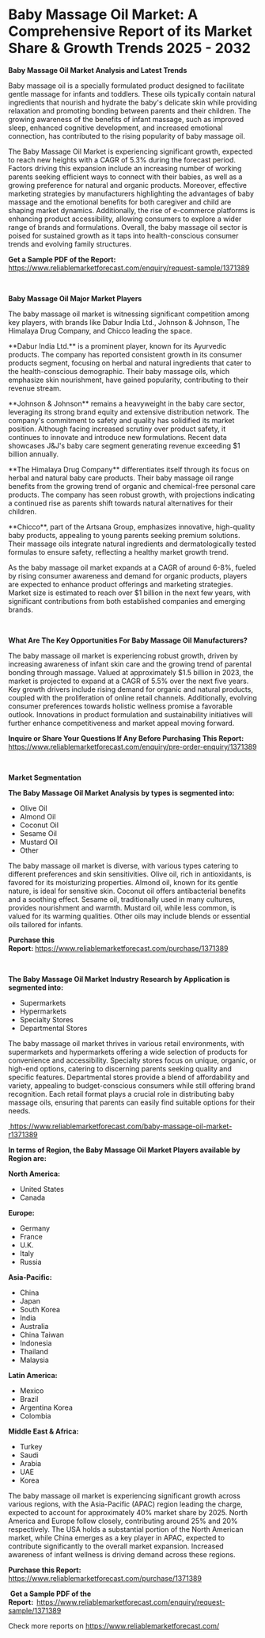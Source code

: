 <p><h1>Baby Massage Oil Market: A Comprehensive Report of its Market Share & Growth Trends 2025 - 2032</h1></p><p><strong>Baby Massage Oil Market Analysis and Latest Trends</strong></p>
<p><p>Baby massage oil is a specially formulated product designed to facilitate gentle massage for infants and toddlers. These oils typically contain natural ingredients that nourish and hydrate the baby's delicate skin while providing relaxation and promoting bonding between parents and their children. The growing awareness of the benefits of infant massage, such as improved sleep, enhanced cognitive development, and increased emotional connection, has contributed to the rising popularity of baby massage oil.</p><p>The Baby Massage Oil Market is experiencing significant growth, expected to reach new heights with a CAGR of 5.3% during the forecast period. Factors driving this expansion include an increasing number of working parents seeking efficient ways to connect with their babies, as well as a growing preference for natural and organic products. Moreover, effective marketing strategies by manufacturers highlighting the advantages of baby massage and the emotional benefits for both caregiver and child are shaping market dynamics. Additionally, the rise of e-commerce platforms is enhancing product accessibility, allowing consumers to explore a wider range of brands and formulations. Overall, the baby massage oil sector is poised for sustained growth as it taps into health-conscious consumer trends and evolving family structures.</p></p>
<p><strong>Get a Sample PDF of the Report:&nbsp;</strong> <a href="https://www.reliablemarketforecast.com/enquiry/request-sample/1371389?utm_campaign=2890&utm_medium=2&utm_source=Github&utm_content=ia&utm_term=22032025&utm_id=baby-massage-oil">https://www.reliablemarketforecast.com/enquiry/request-sample/1371389</a></p>
<p>&nbsp;</p>
<p><strong>Baby Massage Oil Major Market Players</strong></p>
<p><p>The baby massage oil market is witnessing significant competition among key players, with brands like Dabur India Ltd., Johnson & Johnson, The Himalaya Drug Company, and Chicco leading the space. </p><p>**Dabur India Ltd.** is a prominent player, known for its Ayurvedic products. The company has reported consistent growth in its consumer products segment, focusing on herbal and natural ingredients that cater to the health-conscious demographic. Their baby massage oils, which emphasize skin nourishment, have gained popularity, contributing to their revenue stream.</p><p>**Johnson & Johnson** remains a heavyweight in the baby care sector, leveraging its strong brand equity and extensive distribution network. The company's commitment to safety and quality has solidified its market position. Although facing increased scrutiny over product safety, it continues to innovate and introduce new formulations. Recent data showcases J&J's baby care segment generating revenue exceeding $1 billion annually.</p><p>**The Himalaya Drug Company** differentiates itself through its focus on herbal and natural baby care products. Their baby massage oil range benefits from the growing trend of organic and chemical-free personal care products. The company has seen robust growth, with projections indicating a continued rise as parents shift towards natural alternatives for their children.</p><p>**Chicco**, part of the Artsana Group, emphasizes innovative, high-quality baby products, appealing to young parents seeking premium solutions. Their massage oils integrate natural ingredients and dermatologically tested formulas to ensure safety, reflecting a healthy market growth trend.</p><p>As the baby massage oil market expands at a CAGR of around 6-8%, fueled by rising consumer awareness and demand for organic products, players are expected to enhance product offerings and marketing strategies. Market size is estimated to reach over $1 billion in the next few years, with significant contributions from both established companies and emerging brands.</p></p>
<p>&nbsp;</p>
<p><strong>What Are The Key Opportunities For Baby Massage Oil Manufacturers?</strong></p>
<p><p>The baby massage oil market is experiencing robust growth, driven by increasing awareness of infant skin care and the growing trend of parental bonding through massage. Valued at approximately $1.5 billion in 2023, the market is projected to expand at a CAGR of 5.5% over the next five years. Key growth drivers include rising demand for organic and natural products, coupled with the proliferation of online retail channels. Additionally, evolving consumer preferences towards holistic wellness promise a favorable outlook. Innovations in product formulation and sustainability initiatives will further enhance competitiveness and market appeal moving forward.</p></p>
<p><strong>Inquire or Share Your Questions If Any Before Purchasing This Report:</strong> <a href="https://www.reliablemarketforecast.com/enquiry/pre-order-enquiry/1371389?utm_campaign=2890&utm_medium=2&utm_source=Github&utm_content=ia&utm_term=22032025&utm_id=baby-massage-oil">https://www.reliablemarketforecast.com/enquiry/pre-order-enquiry/1371389</a></p>
<p>&nbsp;</p>
<p><strong>Market Segmentation</strong></p>
<p><strong>The Baby Massage Oil Market Analysis by types is segmented into:</strong></p>
<p><ul><li>Olive Oil</li><li>Almond Oil</li><li>Coconut Oil</li><li>Sesame Oil</li><li>Mustard Oil</li><li>Other</li></ul></p>
<p><p>The baby massage oil market is diverse, with various types catering to different preferences and skin sensitivities. Olive oil, rich in antioxidants, is favored for its moisturizing properties. Almond oil, known for its gentle nature, is ideal for sensitive skin. Coconut oil offers antibacterial benefits and a soothing effect. Sesame oil, traditionally used in many cultures, provides nourishment and warmth. Mustard oil, while less common, is valued for its warming qualities. Other oils may include blends or essential oils tailored for infants.</p></p>
<p><strong>Purchase this Report:&nbsp;</strong><a href="https://www.reliablemarketforecast.com/purchase/1371389?utm_campaign=2890&utm_medium=2&utm_source=Github&utm_content=ia&utm_term=22032025&utm_id=baby-massage-oil">https://www.reliablemarketforecast.com/purchase/1371389</a></p>
<p>&nbsp;</p>
<p><strong>The Baby Massage Oil Market Industry Research by Application is segmented into:</strong></p>
<p><ul><li>Supermarkets</li><li>Hypermarkets</li><li>Specialty Stores</li><li>Departmental Stores</li></ul></p>
<p><p>The baby massage oil market thrives in various retail environments, with supermarkets and hypermarkets offering a wide selection of products for convenience and accessibility. Specialty stores focus on unique, organic, or high-end options, catering to discerning parents seeking quality and specific features. Departmental stores provide a blend of affordability and variety, appealing to budget-conscious consumers while still offering brand recognition. Each retail format plays a crucial role in distributing baby massage oils, ensuring that parents can easily find suitable options for their needs.</p></p>
<p><a href="https://www.reliablemarketforecast.com/baby-massage-oil-market-r1371389?utm_campaign=2890&utm_medium=2&utm_source=Github&utm_content=ia&utm_term=22032025&utm_id=baby-massage-oil">&nbsp;https://www.reliablemarketforecast.com/baby-massage-oil-market-r1371389</a></p>
<p><strong>In terms of Region, the Baby Massage Oil Market Players available by Region are:</strong></p>
<p>
    <p> <strong> North America: </strong>
        <ul>
            <li>United States</li>
            <li>Canada</li>
        </ul>
        </p> 
    <p> <strong> Europe: </strong>
        <ul>
            <li>Germany</li>
            <li>France</li>
            <li>U.K.</li>
            <li>Italy</li>
            <li>Russia</li>
        </ul>
        </p> 
    <p> <strong> Asia-Pacific: </strong>
        <ul>
            <li>China</li>
            <li>Japan</li>
            <li>South Korea</li>
            <li>India</li>
            <li>Australia</li>
            <li>China Taiwan</li>
            <li>Indonesia</li>
            <li>Thailand</li>
            <li>Malaysia</li>
        </ul>
        </p> 
    <p> <strong> Latin America: </strong>
        <ul>
            <li>Mexico</li>
            <li>Brazil</li>
            <li>Argentina Korea</li>
            <li>Colombia</li>
        </ul>
        </p> 
    <p> <strong> Middle East & Africa: </strong>
        <ul>
            <li>Turkey</li>
            <li>Saudi</li>
            <li>Arabia</li>
            <li>UAE</li>
            <li>Korea</li>
        </ul>
    </p>
    </p>
<p><p>The baby massage oil market is experiencing significant growth across various regions, with the Asia-Pacific (APAC) region leading the charge, expected to account for approximately 40% market share by 2025. North America and Europe follow closely, contributing around 25% and 20% respectively. The USA holds a substantial portion of the North American market, while China emerges as a key player in APAC, expected to contribute significantly to the overall market expansion. Increased awareness of infant wellness is driving demand across these regions.</p></p>
<p><strong>Purchase this Report: </strong><a href="https://www.reliablemarketforecast.com/purchase/1371389?utm_campaign=2890&utm_medium=2&utm_source=Github&utm_content=ia&utm_term=22032025&utm_id=baby-massage-oil">https://www.reliablemarketforecast.com/purchase/1371389</a></p>
<p>&nbsp;<strong>Get a Sample PDF of the Report:&nbsp;&nbsp;</strong><a href="https://www.reliablemarketforecast.com/enquiry/request-sample/1371389?utm_campaign=2890&utm_medium=2&utm_source=Github&utm_content=ia&utm_term=22032025&utm_id=baby-massage-oil">https://www.reliablemarketforecast.com/enquiry/request-sample/1371389</a></p>
<p><strong></strong></p>
<p>Check more reports on <a href="https://www.reliablemarketforecast.com/?utm_campaign=2890&utm_medium=2&utm_source=Github&utm_content=ia&utm_term=22032025&utm_id=baby-massage-oil">https://www.reliablemarketforecast.com/</a></p>